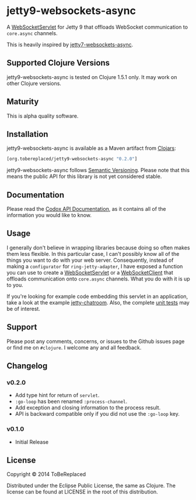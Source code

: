 jetty9-websockets-async
==========

A [WebSocketServlet] for Jetty 9 that offloads WebSocket communication
to `core.async` channels.

This is heavily inspired by [jetty7-websockets-async].

## Supported Clojure Versions ##

jetty9-websockets-async is tested on Clojure 1.5.1 only.  It may work
on other Clojure versions.

## Maturity ##

This is alpha quality software.

## Installation ##

jetty9-websockets-async is available as a Maven artifact from
[Clojars]:

```clojure
[org.tobereplaced/jetty9-websockets-async "0.2.0"]
```

jetty9-websockets-async follows [Semantic Versioning].  Please note
that this means the public API for this library is not yet considered
stable.

## Documentation ##

Please read the [Codox API Documentation], as it contains all of the
information you would like to know.

## Usage ##

I generally don't believe in wrapping libraries because doing so often
makes them less flexible.  In this particular case, I can't possibly
know all of the things you want to do with your web server.
Consequently, instead of making a `configurator` for
`ring-jetty-adapter`, I have exposed a function you can use to create
a [WebSocketServlet] or a [WebSocketClient] that offloads
communication onto `core.async` channels.  What you do with it is up
to you.

If you're looking for example code embedding this servlet in an
application, take a look at the example [jetty-chatroom].  Also, the
complete [unit tests] may be of interest.

## Support ##

Please post any comments, concerns, or issues to the Github issues
page or find me on `#clojure`.  I welcome any and all feedback.

## Changelog ##

### v0.2.0 ###

- Add type hint for return of `servlet`.
- `:go-loop` has been renamed `:process-channel`.
- Add exception and closing information to the process result.
- API is backward compatible only if you did not use the `:go-loop`
  key.

### v0.1.0 ###

- Initial Release

## License ##

Copyright © 2014 ToBeReplaced

Distributed under the Eclipse Public License, the same as Clojure.
The license can be found at LICENSE in the root of this distribution.

[WebSocketServlet]: http://download.eclipse.org/jetty/stable-9/apidocs/org/eclipse/jetty/websocket/servlet/WebSocketServlet.html
[WebSocketClient]: http://download.eclipse.org/jetty/stable-9/apidocs/org/eclipse/jetty/websocket/servlet/client/WebSocketClient.html
[Codox API Documentation]: http://ToBeReplaced.github.com/jetty9-websockets-async
[jetty-chatroom]: https://github.com/ToBeReplaced/jetty9-websockets-async/blob/master/examples/jetty_chatroom.clj
[unit tests]: https://github.com/ToBeReplaced/jetty9-websockets-async/blob/master/test/org/tobereplaced/jetty9_websockets_async_test.clj
[jetty7-websockets-async]: https://github.com/lynaghk/jetty7-websockets-async
[Clojars]: http://clojars.org/org.tobereplaced/jetty9-websockets-async
[Semantic Versioning]: http://semver.org
